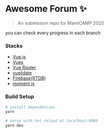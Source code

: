 # Awesome Forum :sparkles:

> An submission repo for MamiCAMP 2020

you can check every progress in each branch 

### Stacks
* [Vue.js](https://vuejs.org)
* [Vuex](https://vuex.vuejs.org)
* [Vue Router](https://router.vuejs.org/)
* [vuelidate](https://vuelidate.js.org/)
* [Firebase(RTDB)](https://firebase.google.com)
* [moment.js](https://momentjs.com/)


### Build Setup

``` bash
# install dependencies
yarn

# serve with hot reload at localhost:8080
yarn dev
```